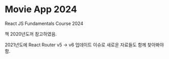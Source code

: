 # Movie App 2024

React JS Fundamentals Course 2024

책 2020년도꺼 참고하였음.

2021년도에 React Router v5 → v6 업데이트 이슈로 새로운 자료들도 함께 찾아봐야함.
